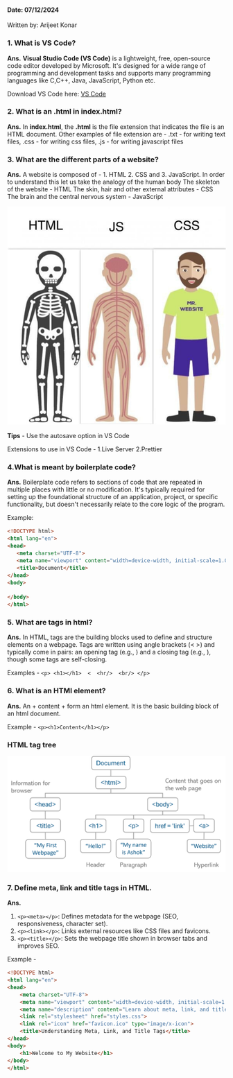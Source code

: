 #### Date: 07/12/2024

Written by: Arijeet Konar

### 1. What is VS Code?
**Ans.** **Visual Studio Code (VS Code)** is a lightweight, free, open-source code editor developed by Microsoft. It's designed for a wide range of programming and development tasks and supports many programming languages like C,C++, Java, JavaScript, Python etc.

Download VS Code here:
[VS Code](https://code.visualstudio.com/)

### 2. What is an .html in index.html?
**Ans.** In **index.html**, the **.html** is the file extension that indicates the file is an HTML document.
    Other examples of file extension are -
    .txt - for writing text files,
    .css - for writing css files,
    .js - for writing javascript files

### 3. What are the different parts of a website?
**Ans.** A website is composed of -
    1. HTML
    2. CSS and
    3. JavaScript.
    In order to understand this let us take the analogy of the human body
        The skeleton of the website - HTML
        The skin, hair and other external attributes - CSS
        The brain and the central nervous system - JavaScript

![WebSite Analogy](webAnalogy.jpg)

**Tips** - Use the autosave option in VS Code

Extensions to use in VS Code -  1.Live Server  2.Prettier

### 4.What is meant by boilerplate code?
**Ans.** Boilerplate code refers to sections of code that are repeated in multiple places with little or no modification. It's typically required for setting up the foundational structure of an application, project, or specific functionality, but doesn't necessarily relate to the core logic of the program.

Example:
 ```html
<!DOCTYPE html>
<html lang="en">
<head>
    <meta charset="UTF-8">
    <meta name="viewport" content="width=device-width, initial-scale=1.0">
    <title>Document</title>
</head>
<body>

</body>
</html>
```
 ### 5. What are tags in html?
 **Ans.** In HTML, tags are the building blocks used to define and structure elements on a webpage. Tags are written using angle brackets (< >) and typically come in pairs: an opening tag (e.g., <tagname>) and a closing tag (e.g., </tagname>), though some tags are self-closing.

 Examples - `<p> <h1></h1>  <  <hr/>  <br/> </p>`

### 6. What is an HTMl element?
**Ans.** An <openingTag> + content + </closingTag> form an html element. It is the basic building block of an html document.

Example - `<p><h1>Content</h1></p>`

### HTML tag tree
![HTML Document Tree](htmlTagTree.png)

### 7. Define meta, link and title tags in HTML.
**Ans.**
 1. `<p><meta></p>`: Defines metadata for the webpage (SEO, responsiveness, character set).
 2. `<p><link></p>`: Links external resources like CSS files and favicons.
 3. `<p><title></p>`: Sets the webpage title shown in browser tabs and improves SEO.

Example -

```html
<!DOCTYPE html>
<html lang="en">
<head>
    <meta charset="UTF-8">
    <meta name="viewport" content="width=device-width, initial-scale=1.0">
    <meta name="description" content="Learn about meta, link, and title tags in HTML.">
    <link rel="stylesheet" href="styles.css">
    <link rel="icon" href="favicon.ico" type="image/x-icon">
    <title>Understanding Meta, Link, and Title Tags</title>
</head>
<body>
    <h1>Welcome to My Website</h1>
</body>
</html>
```






